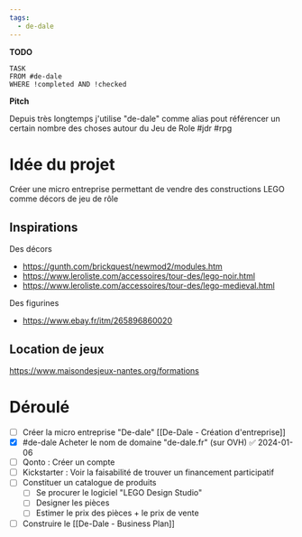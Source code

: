 ```yaml
---
tags:
  - de-dale
---
```

**TODO**
```dataview
TASK
FROM #de-dale
WHERE !completed AND !checked
```
**Pitch** 

Depuis très longtemps j'utilise "de-dale" comme alias pout référencer un certain nombre des choses autour du Jeu de Role #jdr #rpg

# Idée du projet 

Créer une micro entreprise permettant de vendre des constructions LEGO comme décors de jeu de rôle

## Inspirations

Des décors
- https://gunth.com/brickquest/newmod2/modules.htm
- https://www.leroliste.com/accessoires/tour-des/lego-noir.html
- https://www.leroliste.com/accessoires/tour-des/lego-medieval.html

Des figurines
- https://www.ebay.fr/itm/265896860020
## Location de jeux

https://www.maisondesjeux-nantes.org/formations

# Déroulé

- [ ] Créer la micro entreprise "De-dale" [[De-Dale - Création d'entreprise]]
- [x] #de-dale Acheter le nom de domaine "de-dale.fr"  (sur OVH) ✅ 2024-01-06
- [ ] Qonto : Créer un compte
- [ ] Kickstarter : Voir la faisabilité de trouver un financement participatif
- [ ] Constituer un catalogue de produits
	- [ ] Se procurer le logiciel "LEGO Design Studio"
	- [ ] Designer les pièces
	- [ ] Estimer le prix des pièces + le prix de vente
- [ ] Construire le [[De-Dale - Business Plan]]
